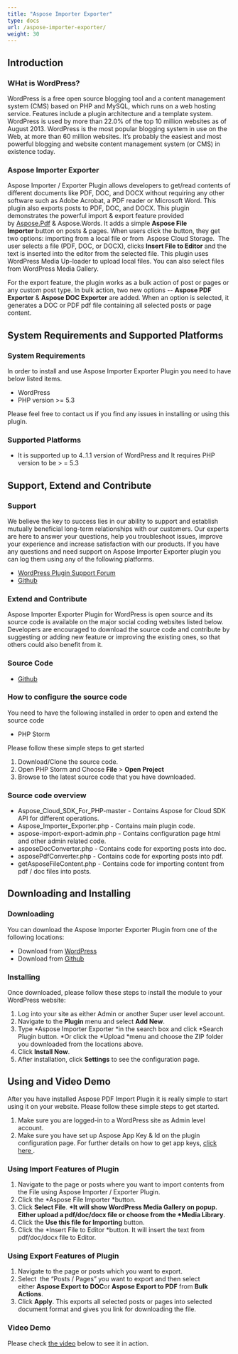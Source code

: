 ```yaml
---
title: "Aspose Importer Exporter"
type: docs
url: /aspose-importer-exporter/
weight: 30
---
```


## **Introduction**
### **WHat is WordPress?**
WordPress is a free open source blogging tool and a content management system (CMS) based on PHP and MySQL, which runs on a web hosting service. Features include a plugin architecture and a template system. WordPress is used by more than 22.0% of the top 10 million websites as of August 2013. WordPress is the most popular blogging system in use on the Web, at more than 60 million websites. It’s probably the easiest and most powerful blogging and website content management system (or CMS) in existence today.
### **Aspose Importer Exporter**
Aspose Importer / Exporter Plugin allows developers to get/read contents of different documents like PDF, DOC, and DOCX without requiring any other software such as Adobe Acrobat, a PDF reader or Microsoft Word. This plugin also exports posts to PDF, DOC, and DOCX. This plugin demonstrates the powerful import & export feature provided by [Aspose.Pdf](http://www.aspose.com/pdf-component-suite.aspx) & Aspose.Words. It adds a simple **Aspose File Importer** button on posts & pages. When users click the button, they get two options: importing from a local file or from  Aspose Cloud Storage.  The user selects a file (PDF, DOC, or DOCX), clicks **Insert File to Editor** and the text is inserted into the editor from the selected file. This plugin uses WordPress Media Up-loader to upload local files. You can also select files from WordPress Media Gallery.

For the export feature, the plugin works as a bulk action of post or pages or any custom post type. In bulk action, two new options -- **Aspose PDF Exporter** & **Aspose DOC Exporter** are added. When an option is selected, it generates a DOC or PDF pdf file containing all selected posts or page content.
## **System Requirements and Supported Platforms**
### **System Requirements**
In order to install and use Aspose Importer Exporter Plugin you need to have below listed items.

- WordPress
- PHP version >= 5.3

Please feel free to contact us if you find any issues in installing or using this plugin.
### **Supported Platforms**
- It is supported up to 4..1.1 version of WordPress and It requires PHP version to be > = 5.3
## **Support, Extend and Contribute**
### **Support**
We believe the key to success lies in our ability to support and establish mutually beneficial long-term relationships with our customers. Our experts are here to answer your questions, help you troubleshoot issues, improve your experience and increase satisfaction with our products. If you have any questions and need support on Aspose Importer Exporter plugin you can log them using any of the following platforms.

- [WordPress Plugin Support Forum](https://wordpress.org/support/plugin/aspose-importer-exporter)
- [Github](https://github.com/asposeforcloud/Aspose_Cloud_for_WordPress/issues)
### **Extend and Contribute**
Aspose Importer Exporter Plugin for WordPress is open source and its source code is available on the major social coding websites listed below. Developers are encouraged to download the source code and contribute by suggesting or adding new feature or improving the existing ones, so that others could also benefit from it.
### **Source Code**
- [Github](https://github.com/asposeforcloud/Aspose_Cloud_for_WordPress)
### **How to configure the source code**
You need to have the following installed in order to open and extend the source code

- PHP Storm

Please follow these simple steps to get started

1. Download/Clone the source code.
1. Open PHP Storm and Choose **File** > **Open Project**
1. Browse to the latest source code that you have downloaded.
### **Source code overview**
- Aspose_Cloud_SDK_For_PHP-master - Contains Aspose for Cloud SDK API for different operations.
- Aspose_Importer_Exporter.php - Contains main plugin code.
- aspose-import-export-admin.php - Contains configuration page html and other admin related code.
- asposeDocConverter.php - Contains code for exporting posts into doc.
- asposePdfConverter.php - Contains code for exporting posts into pdf.
- getAsposeFileContent.php - Contains code for importing content from pdf / doc files into posts.
## **Downloading and Installing**
### **Downloading**
You can download the Aspose Importer Exporter Plugin from one of the following locations:

- Download from [WordPress](https://wordpress.org/plugins/aspose-importer-exporter/)
- Download from [Github](https://github.com/asposeforcloud/Aspose_Cloud_for_WordPress/releases/tag/6.0)
### **Installing**
Once downloaded, please follow these steps to install the module to your WordPress website:

1. Log into your site as either Admin or another Super user level account.
1. Navigate to the **Plugin** menu and select **Add New**.
1. Type \*Aspose Importer Exporter \*in the search box and click \*Search Plugin button. \*Or click the \*Upload \*menu and choose the ZIP folder you downloaded from the locations above.
1. Click **Install Now**.
1. After installation, click **Settings** to see the configuration page.
## **Using and Video Demo**
After you have installed Aspose PDF Import Plugin it is really simple to start using it on your website. Please follow these simple steps to get started.

1. Make sure you are logged-in to a WordPress site as Admin level account.
1. Make sure you have set up Aspose App Key & Id on the plugin configuration page. For further details on how to get app keys, [click here ](http://www.aspose.com/docs/display/totalcloud/Creating+a+New+App+and+Getting+App+Key).
### **Using Import Features of Plugin**
1. Navigate to the page or posts where you want to import contents from the File using Aspose Importer / Exporter Plugin.
1. Click the \*Aspose File Importer \*button.
1. Click **Select File**. **\*It will show WordPress Media Gallery on popup. Either upload a pdf/doc/docx file or choose from the \*Media Library**.
1. Click the **Use this file for Importing** button.
1. Click the \*Insert File to Editor \*button. It will insert the text from pdf/doc/docx file to Editor.
### **Using Export Features of Plugin**
1. Navigate to the page or posts which you want to export.
1. Select  the “Posts / Pages” you want to export and then select either **Aspose Export to DOC**or **Aspose Export to PDF** from **Bulk Actions**.
1. Click **Apply**.
   This exports all selected posts or pages into selected document format and gives you link for downloading the file.
### **Video Demo**
Please check [the video](https://www.youtube.com/watch?v=Nbku98H3hqM) below to see it in action.
